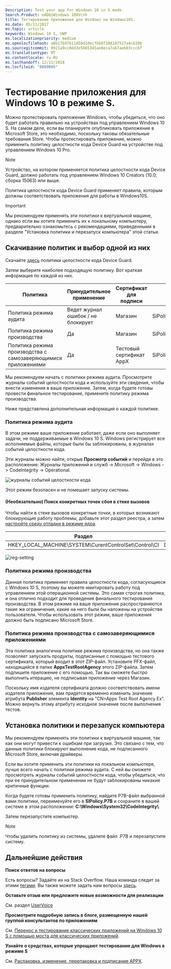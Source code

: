 ```yaml
---
Description: Test your app for Windows 10 in S mode.
Search.Product: eADQiWindows 10XVcnh
title: Тестирование приложения для Windows на Windows10S.
ms.date: 05/11/2017
ms.topic: article
keywords: Windows 10 S, UWP
ms.localizationpriority: medium
ms.openlocfilehash: a8b17697612d50d10ecfbb07388207527a4cb39b
ms.sourcegitcommit: 8921a9cc0dd3e5665345ae8eca7ab7aeb83ccc6f
ms.translationtype: MT
ms.contentlocale: ru-RU
ms.lasthandoff: 12/11/2018
ms.locfileid: "8889805"
---
```

# <a name="test-your-windows-app-for-windows-10-in-s-mode"></a>Тестирование приложения для Windows 10 в режиме S.

Можно протестировать приложение Windows, чтобы убедиться, что оно будет работать правильно на устройствах под управлением Windows 10 S. На самом деле, если вы планируете опубликовать приложение в Microsoft Store, это необходимо, поскольку таковы обязательные требования Store. Чтобы протестировать приложение, можно применить политику целостности кода Device Guard на устройстве под управлением Windows 10 Pro.

> [!NOTE]
> Устройство, на котором применяется политика целостности кода Device Guard, должно работать под управлением Windows 10 Creators (10.0; сборка 15063) или выше.

Политика целостности кода Device Guard применяет правила, которым должны соответствовать приложения для работы в Windows10S.

> [!IMPORTANT]
>Мы рекомендуем применять эти политики к виртуальной машине, однако если вы хотите применить их к локальному компьютеру, предварительно ознакомьтесь с рекомендациями, приведенными в разделе "Установка политики и перезапуск компьютера" этой статьи.

<a id="choose-policy" />

## <a name="first-download-the-policies-and-then-choose-one"></a>Скачивание политик и выбор одной из них

Скачайте [здесь](https://go.microsoft.com/fwlink/?linkid=849018) политики целостности кода Device Guard.

Затем выберите наиболее подходящую политику. Вот краткая информация по каждой из них.

|Политика |Принудительное применение |Сертификат для подписи |Имя файла |
|--|--|--|--|
|Политика режима аудита |Ведет журнал ошибок / не блокирует |Магазин |SiPolicy_Audit.p7b |
|Политика режима производства |Да |Магазин |SiPolicy_Enforced.p7b |
|Политика режима производства с самозаверяющимися приложениями |Да |Тестовый сертификат AppX  |SiPolicy_DevModeEx_Enforced.p7b |

Мы рекомендуем начать с политики режима аудита. Просмотрите журналы событий целостности кода и используйте эти сведения, чтобы внести изменения в ваше приложение. Затем, когда будете готовы провести финальное тестирование, примените политику режима производства.

Ниже представлена дополнительная информация о каждой политике.

### <a name="audit-mode-policy"></a>Политика режима аудита
В этом режиме ваше приложение работает, даже если оно выполняет задачи, не поддерживаемые в Windows 10 S. Windows регистрирует все исполняемые файлы, которые были бы заблокированы, в журналах событий целостности кода.

Эти журналы можно найти, открыв **Просмотр событий** и перейдя в это расположение: Журналы приложений и служб -> Microsoft -> Windows -> CodeIntegrity -> Operational.

![журналы событий целостности кода](images/desktop-to-uwp/code-integrity-logs.png)

Этот режим безопасен и не помешает запуску системы.

#### <a name="optional-find-specific-failure-points-in-the-call-stack"></a>(Необязательно) Поиск конкретных точек сбоя в стеке вызовов
Чтобы найти в стеке вызовов конкретные точки, в которых возникают блокирующие работу проблемы, добавьте этот раздел реестра, а затем [настройте среду отладки в режиме ядра](https://docs.microsoft.com/windows-hardware/drivers/debugger/getting-started-with-windbg--kernel-mode-#span-idsetupakernel-modedebuggingspanspan-idsetupakernel-modedebuggingspanspan-idsetupakernel-modedebuggingspanset-up-a-kernel-mode-debugging).

|Раздел|Имя|Тип|Значение|
|--|---|--|--|
|HKEY_LOCAL_MACHINE\SYSTEM\CurentControlSet\Control\CI| DebugFlags |REG_DWORD | 1 |


![reg-setting](images/desktop-to-uwp/ci-debug-setting.png)

### <a name="production-mode-policy"></a>Политика режима производства
Данная политика применяет правила целостности кода, согласующиеся с Windows 10 S, поэтому вы можете имитировать работу под управлением этой операционной системы. Это самая строгая политика, и она отлично подходит для проведения финального тестирования производства. В этом режиме на ваше приложение распространяются такие же ограничения, какие на него были бы наложены на устройстве пользователя. Чтобы использовать этот режим, ваше приложения должно быть подписано Microsoft Store.

### <a name="production-mode-policy-with-self-signed-apps"></a>Политика режима производства с самозаверяющимися приложениями
Эта политика аналогична политике режима производства, но она также позволяет запускать продукты, подписанные с помощью тестового сертификата, который входит в этот ZIP-файл. Установите PFX-файл, находящийся в папке **AppxTestRootAgency** этого ZIP-файла. Затем подпишите приложение с его помощью. Так вы сможете быстро выполнить итерацию, не подписывая приложение через Магазин.

Поскольку имя издателя сертификата должно соответствовать имени издателя приложения, вам придется временно изменить значение атрибута **Publisher** элемента **Identity** на "CN=Appx Test Root Agency Ex". Можно вернуть этому атрибуту исходное значение после выполнения тестов.

## <a name="next-install-the-policy-and-restart-your-system"></a>Установка политики и перезапуск компьютера

Мы рекомендуем применять эти политики к виртуальной машине, так как они могут привести к ошибкам при загрузке. Это связано с тем, что данные политики блокируют выполнение кода, не подписанного Microsoft Store, включая драйверы.

Если вы хотите применить эти политики на локальном компьютере, лучше всего начать с политики режима аудита. С ней вы сможете просмотреть журналы событий целостности кода, чтобы убедиться, что при ее принудительном применении не будут заблокированы никакие критичные функции.

Когда будете готовы применить политику, найдите P7B-файл выбранной вами политики, переименуйте его в **SIPolicy.P7B** и сохраните в вашей системе в этом расположении: **C:\Windows\System32\CodeIntegrity\\**.

Затем перезапустите компьютер.

>[!NOTE]
>Чтобы удалить политику из системы, удалите файл .P7B и перезапустите систему.

## <a name="next-steps"></a>Дальнейшие действия

**Поиск ответов на вопросы**

Есть вопросы? Задайте их на Stack Overflow. Наша команда следит за этими [тегами](http://stackoverflow.com/questions/tagged/project-centennial+or+desktop-bridge). Вы также можете задать нам вопросы [здесь](https://social.msdn.microsoft.com/Forums/en-US/home?filter=alltypes&sort=relevancedesc&searchTerm=%5BDesktop%20Converter%5D).

**Оставьте отзыв или предложите новые возможности для реализации**

См. раздел [UserVoice](https://wpdev.uservoice.com/forums/110705-universal-windows-platform/category/161895-desktop-bridge-centennial)

**Просмотрите подробную запись в блоге, размещенную нашей группой консультантов по приложениям**

См. [Перенос и тестирование классических приложений на Windows 10 S с помощью моста для классических приложений](https://blogs.msdn.microsoft.com/appconsult/2017/06/15/porting-and-testing-your-classic-desktop-applications-on-windows-10-s-with-the-desktop-bridge/).

**Узнайте о средствах, которые упрощают тестирование для Windows в режиме S**

См. [Распаковка, изменение, перепаковка и подписание APPX](https://blogs.msdn.microsoft.com/appconsult/2017/08/07/unpack-modify-repack-sign-appx/).
